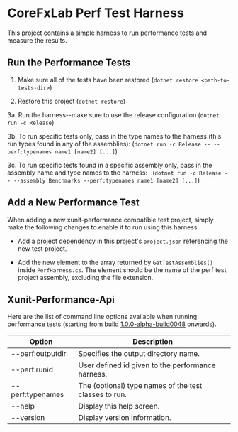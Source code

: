 # CoreFxLab Perf Test Harness

This project contains a simple harness to run performance tests and measure the
results.

## Run the Performance Tests

1. Make sure all of the tests have been restored
   (`dotnet restore <path-to-tests-dir>`)

2. Restore this project
   (`dotnet restore`)

3a. Run the harness--make sure to use the release configuration
   (`dotnet run -c Release`)
   
3b. To run specific tests only, pass in the type names to the harness (this run types found in any of the assemblies):
   (`dotnet run -c Release -- --perf:typenames name1 [name2] [...]`)
   
3c. To run specific tests found in a specific assembly only, pass in the assembly name and type names to the harness:
   (`dotnet run -c Release -- --assembly Benchmarks --perf:typenames name1 [name2] [...]`)

## Add a New Performance Test

When adding a new xunit-performance compatible test project, simply make the
following changes to enable it to run using this harness:

* Add a project dependency in this project's `project.json` referencing the new
  test project.

* Add the new element to the array returned by `GetTestAssemblies()` inside
  `PerfHarness.cs`. The element should be the name of the perf test project
  assembly, excluding the file extension.

## Xunit-Performance-Api

Here are the list of command line options available when running performance tests (starting from build [1.0.0-alpha-build0048](https://dotnet.myget.org/feed/dotnet-core/package/nuget/xunit.performance.api) onwards).

Option | Description
--- | ---
--perf:outputdir | Specifies the output directory name.
--perf:runid | User defined id given to the performance harness.
--perf:typenames | The (optional) type names of the test classes to run.
--help | Display this help screen.
--version | Display version information.
